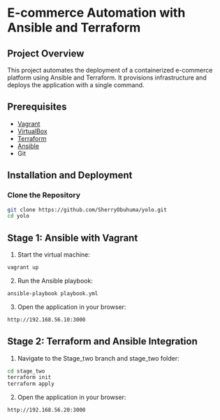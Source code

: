 # E-commerce Automation with Ansible and Terraform

## Project Overview
This project automates the deployment of a containerized e-commerce platform using Ansible and Terraform. It provisions infrastructure and deploys the application with a single command.

## Prerequisites
- [Vagrant](https://www.vagrantup.com/downloads)
- [VirtualBox](https://www.virtualbox.org/wiki/Downloads)
- [Terraform](https://developer.hashicorp.com/terraform/downloads)
- [Ansible](https://docs.ansible.com/ansible/latest/installation_guide/intro_installation.html)
- Git

## Installation and Deployment

### Clone the Repository
```bash
git clone https://github.com/SherryObuhuma/yolo.git
cd yolo
```
## Stage 1: Ansible with Vagrant

1. Start the virtual machine:
```bash
vagrant up
```

2. Run the Ansible playbook:
```bash
ansible-playbook playbook.yml
```

3. Open the application in your browser:
```bash
http://192.168.56.10:3000
```

## Stage 2: Terraform and Ansible Integration

1. Navigate to the Stage_two branch and stage_two folder:
```bash
cd stage_two
terraform init
terraform apply 
```

2. Open the application in your browser:
```bash
http://192.168.56.20:3000
```


